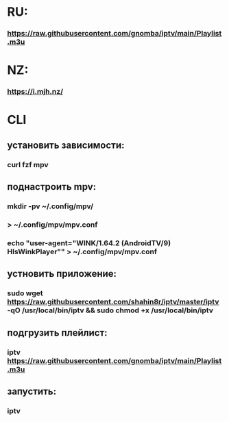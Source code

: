 # RU:
### https://raw.githubusercontent.com/gnomba/iptv/main/Playlist.m3u

# NZ:
### https://i.mjh.nz/

# CLI
## установить зависимости:
### curl fzf mpv
## поднастроить mpv:
### mkdir -pv ~/.config/mpv/
### > ~/.config/mpv/mpv.conf
### echo "user-agent=\"WINK/1.64.2 (AndroidTV/9) HlsWinkPlayer\"" > ~/.config/mpv/mpv.conf
## устновить приложение:
### sudo wget https://raw.githubusercontent.com/shahin8r/iptv/master/iptv -qO /usr/local/bin/iptv && sudo chmod +x /usr/local/bin/iptv
## подгрузить плейлист:
### iptv https://raw.githubusercontent.com/gnomba/iptv/main/Playlist.m3u
## запустить:
### iptv
